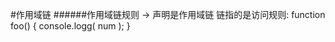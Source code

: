 #作用域链
######作用域链规则
-> 声明是作用域链
      链指的是访问规则:
      function foo() {
         console.logg( num ); 
      }